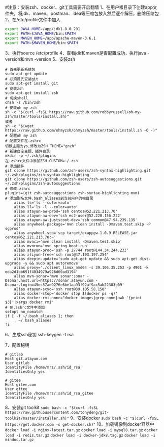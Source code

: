 #注意：安装zsh、docker、git工具需要开启翻墙
1、在用户根目录下创建app文件夹，将jdk、maven、postman、idea等压缩包放入然后逐个解压，删除压缩包
2、在/etc/profile文件中加入
```bash
export JAVA_HOME=/app/jdk1.8.0_201
export PATH=$JAVA_HOME/bin:$PATH
export MAVEN_HOME=/app/apache-maven-3.6.1
export PATH=$MAVEN_HOME/bin:$PATH
```
3、执行source /etc/profile
4、查看jdk和maven是否配置成功，执行java -version和mvn -version
5、安装zsh
```shell
# 首先更新系统包
sudo apt-get update
# 必须首先安装git
sudo apt-get install git
# 安装zsh
sudo apt-get install zsh
# 切换shell
chsh -s /bin/zsh
# 安装oh my zsh
sh -c "$(curl -fsSL https://raw.github.com/robbyrussell/oh-my-zsh/master/tools/install.sh)"
或者
sh -c "$(wget https://raw.github.com/ohmyzsh/ohmyzsh/master/tools/install.sh -O -)"
# 配置oh my zsh
# 配置文件在.zshrc
切换主题为ys,修改为ZSH_THEME="gnzh"
# 新建自定主题、插件目录
mkdir -p ~/.zsh/plugins
在.zshrc文件中添加ZSH_CUSTOM=~/.zsh
# 添加插件
git clone https://github.com/zsh-users/zsh-syntax-highlighting.git ~/.zsh/plugins/zsh-syntax-highlighting
git clone https://github.com/zsh-users/zsh-autosuggestions.git  ~/.zsh/plugins/zsh-autosuggestions
# 修改.zshrc
plugins=(git zsh-autosuggestions zsh-syntax-highlighting mvn)
# 添加别名文件.bash_aliases到当前用户的根目录
    alias ls='ls --color=auto'
    alias ll='ls -l --color=auto'
    alias atayun-aw-prod='ssh centos@52.221.213.70' 
    alias atayun-aw-dev='ssh ec2-user@52.220.156.222'   
    alias atayun-aw-justscoot-dev='ssh common@47.94.239.135'
    alias anywheel-package='mvn clean install -Dmaven.test.skip -P sgprod'
    alias anywheel-scp='scp target/exappgw-1.0.9.RELEASE.jar centos@52.221.213.70:~'
    alias mvnci='mvn clean install -Dmaven.test.skip'
    alias mvnrun='mvn spring-boot:run'
    alias atayun-prod='ssh -p 27744 root@144.34.244.233'  
    alias aliyun-free='ssh root@47.103.197.254'
    alias deepin-update='sudo apt-get update && sudo apt-get dist-upgrade -y && sudo apt autoremove'
    alias proxy='./client_linux_amd64 -s 39.106.35.253 -p 4901 -k eda2d1bb691f4034979a926d60ad3194'
    alias mvn-sonar='mvn sonar:sonar -Dsonar.host.url=https://sonar.atayun.com -Dsonar.login=45ec57ad9276e6be1aa93f92af9ac5ab22303b09'
    alias atayun-sxyd='ssh root@39.105.58.158'
    alias docker-stop='docker stop $(docker ps -q)'
    alias docker-rmi-none="docker images|grep none|awk '{print $3}'|xargs docker rmi"
# 在.zshrc文件中添加
setopt no_nomatch
if [ -f ~/.bash_aliases ]; then
    . ~/.bash_aliases
fi
```

6、生成ssh秘钥
ssh-keygen -t rsa

7、配置秘钥
```shell
# gitlab
Host git.atayun.com
User gitlab
IdentityFile /home/mrz/.ssh/id_rsa
IdentitiesOnly yes

# gitee
Host gitee.com
User gitee
IdentityFile /home/mrz/.ssh/id_rsa_gitee
IdentitiesOnly yes

```
8、安装git toolkit
`sudo bash -c "$(curl -fsSL https://raw.githubusercontent.com/tonydeng/git-toolkit/master/installer.sh)"`
9、安装docker
`sudo bash -c "$(curl -fsSL https://get.docker.com -o get-docker.sh)"`
10、加载镜像到docker容器中
`docker load -i nginx-latest.tar.gz`
`docker load -i mysql8.tar.gz`
`docker load -i redis.tar.gz`
`docker load -i docker-jdk8.tag.gz`
`docker load -i mindoc.tar.gz`
